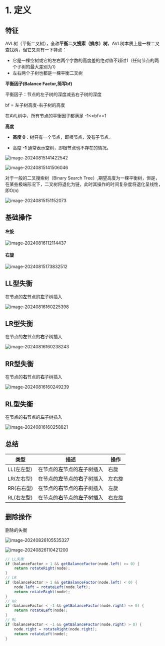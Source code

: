 # 1. 定义

##  特征

AVL树（平衡二叉树），全称**平衡二叉搜索（排序）树**，AVL树本质上是一棵二叉查找树，但它又具有一下特点：

- 它是一棵空树或它的左右两个字数的高度差的绝对值不超过1（任何节点的两个子树的最大差别为1）
- 左右两个子树也都是一棵平衡二叉树

 **平衡因子(Balance Factor,简写bf)**

平衡因子：节点的左子树的深度减去右子树的深度

bf = 左子树高度-右子树的高度

在AVL树中，所有节点的平衡因子都满足 -1<=bf<=1	

**高度**

- **高度 0**：树只有一个节点，即根节点，没有子节点。

- 高度 **-1** 通常表示空树，即根节点也不存在的情况。

![image-20240815141422542](avl.assets/image-20240815141422542.png)





![image-20240815141506046](avl.assets/image-20240815141506046.png)





对于一般的二叉搜索树（Binary Search Tree）,期望高度为一棵平衡树，但是，在某些极端形况下，二叉树将退化为链，此时其操作的时间复杂度将退化呈线性，即O(n)

![image-20240815151152073](avl.assets/image-20240815151152073.png)

## 基础操作

#### 左旋

![image-20240816112114437](avl.assets/image-20240816112114437.png)

#### 右旋

![image-20240815173832512](avl.assets/image-20240815173832512.png)



## LL型失衡

  在节点的**左**节点的**左**子树插入

![image-20240816160225398](avl.assets/image-20240816160225398.png)

## LR型失衡

  在节点的**左**节点的**右**子树插入  

![image-20240816160238243](avl.assets/image-20240816160238243.png)

## RR型失衡

  在节点的**右**节点的**右**子树插入

![image-20240816160249239](avl.assets/image-20240816160249239.png)

## RL型失衡

  在节点的**右**节点的**左**子树插入  

![image-20240816160258821](avl.assets/image-20240816160258821.png)

## 总结

| 类型       | 描述                               | 操作   |
| ---------- | ---------------------------------- | ------ |
| LL(左左型) | 在节点的**左**节点的**左**子树插入 | 右旋   |
| LR(左右型) | 在节点的**左**节点的**右**子树插入 | 左右旋 |
| RR(右右型) | 在节点的**右**节点的**右**子树插入 | 左旋   |
| RL(右左型) | 在节点的**右**节点的**左**子树插入 | 右左旋 |

## 删除操作

删除的失衡

![image-20240826105535327](avl.assets/image-20240826105535327.png)

![image-20240826110421200](avl.assets/image-20240826110421200.png)

```java
// LL失衡
if (balanceFactor > 1 && getBalanceFactor(node.left) >= 0) {
    return rotateRight(node);
}
// LR
if (balanceFactor > 1 && getBalanceFactor(node.left) < 0) {
    node.left = rotateLeft(node.left);
    return rotateRight(node);
}
// RR
if (balanceFactor < -1 && getBalanceFactor(node.right) <= 0) {
    return rotateLeft(node);
}
// RL
if (balanceFactor < -1 && getBalanceFactor(node.right) > 0) {
    node.right = rotateRight(node.right);
    return rotateLeft(node);
}
```




